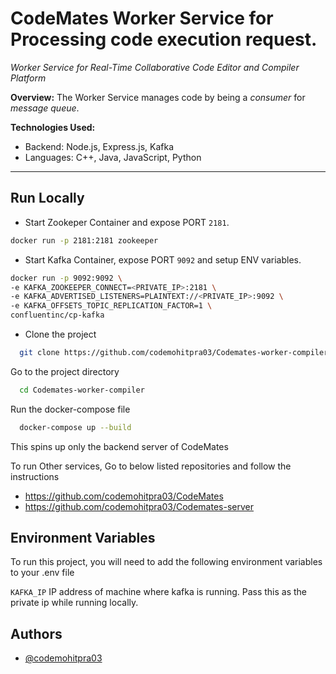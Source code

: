 
# CodeMates Worker Service for Processing code execution request.





*Worker Service for Real-Time Collaborative Code Editor and Compiler Platform*

**Overview:**
The Worker Service manages code by being a *consumer* for *message queue*.




**Technologies Used:**
- Backend: Node.js, Express.js, Kafka
- Languages: C++, Java, JavaScript, Python



---




## Run Locally

* Start Zookeper Container and expose PORT ```2181```.
```bash
docker run -p 2181:2181 zookeeper
```

* Start Kafka Container, expose PORT ```9092``` and setup ENV variables.
```bash
docker run -p 9092:9092 \
-e KAFKA_ZOOKEEPER_CONNECT=<PRIVATE_IP>:2181 \
-e KAFKA_ADVERTISED_LISTENERS=PLAINTEXT://<PRIVATE_IP>:9092 \
-e KAFKA_OFFSETS_TOPIC_REPLICATION_FACTOR=1 \
confluentinc/cp-kafka
```
* Clone the project

```bash
  git clone https://github.com/codemohitpra03/Codemates-worker-compiler
```

Go to the project directory

```bash
  cd Codemates-worker-compiler
```

Run the docker-compose file

```bash
  docker-compose up --build
```





This spins up only the backend server of CodeMates

To run Other services, Go to below listed repositories and follow the instructions


* https://github.com/codemohitpra03/CodeMates
* https://github.com/codemohitpra03/Codemates-server


## Environment Variables

To run this project, you will need to add the following environment variables to your .env file

`KAFKA_IP` IP address of machine where kafka is running. Pass this as the private ip while running locally.




## Authors

- [@codemohitpra03](https://www.github.com/codemohitpra03)

